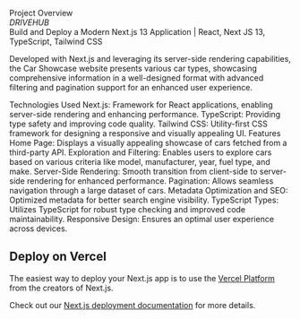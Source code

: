 Project Overview
</br>
*DRIVEHUB*
</br>
Build and Deploy a Modern Next.js 13 Application | React, Next JS 13, TypeScript, Tailwind CSS

Developed with Next.js and leveraging its server-side rendering capabilities, the Car Showcase website presents various car types, showcasing comprehensive information in a well-designed format with advanced filtering and pagination support for an enhanced user experience.

Technologies Used
Next.js: Framework for React applications, enabling server-side rendering and enhancing performance.
TypeScript: Providing type safety and improving code quality.
Tailwind CSS: Utility-first CSS framework for designing a responsive and visually appealing UI.
Features
Home Page: Displays a visually appealing showcase of cars fetched from a third-party API.
Exploration and Filtering: Enables users to explore cars based on various criteria like model, manufacturer, year, fuel type, and make.
Server-Side Rendering: Smooth transition from client-side to server-side rendering for enhanced performance.
Pagination: Allows seamless navigation through a large dataset of cars.
Metadata Optimization and SEO: Optimized metadata for better search engine visibility.
TypeScript Types: Utilizes TypeScript for robust type checking and improved code maintainability.
Responsive Design: Ensures an optimal user experience across devices.




## Deploy on Vercel

The easiest way to deploy your Next.js app is to use the [Vercel Platform](https://vercel.com/new?utm_medium=default-template&filter=next.js&utm_source=create-next-app&utm_campaign=create-next-app-readme) from the creators of Next.js.

Check out our [Next.js deployment documentation](https://nextjs.org/docs/deployment) for more details.
